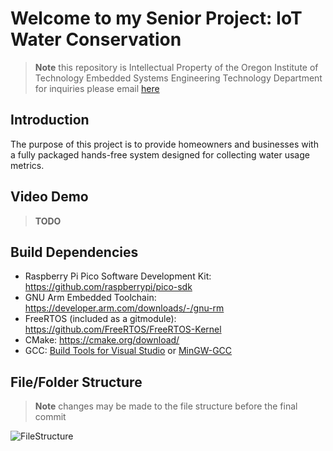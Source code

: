 # Welcome to my Senior Project: IoT Water Conservation
> **Note**
> this repository is Intellectual Property of the Oregon Institute of Technology Embedded Systems Engineering Technology Department
> for inquiries please email <a href="mailto:troy.scevers@oit.edu?subject=[Senior Project Inquiry] Water Conservation Using Embedded Systems&cc=adin.derosier@oit.edu%2C%20phong.nguyen@oit.edu">here</a>
>
## Introduction
The purpose of this project is to provide homeowners and businesses with a fully packaged hands-free system designed for collecting water usage metrics.
## Video Demo
> **TODO**
## Build Dependencies
* Raspberry Pi Pico Software Development Kit: https://github.com/raspberrypi/pico-sdk
* GNU Arm Embedded Toolchain: https://developer.arm.com/downloads/-/gnu-rm
* FreeRTOS (included as a gitmodule): https://github.com/FreeRTOS/FreeRTOS-Kernel
* CMake: https://cmake.org/download/
* GCC: [Build Tools for Visual Studio](https://visualstudio.microsoft.com/downloads/) or [MinGW-GCC](https://www.mingw-w64.org/downloads/)
## File/Folder Structure
> **Note** changes may be made to the file structure before the final commit
>
![FileStructure](https://user-images.githubusercontent.com/31903701/200474149-eab95e3f-3716-4895-8599-62ac2f807a67.png)

